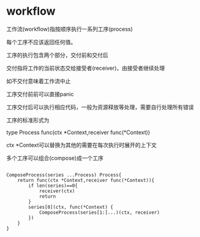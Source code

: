 # workflow

工作流(workflow)指按顺序执行一系列工序(process)

每个工序不应该返回任何值。

工序的执行包含两个部分，交付前和交付后

交付指将工作的当前状态交给接受者(receiver)，由接受者继续处理

如不交付意味着工作流中止

工序交付前前可以直接panic

工序交付后可以执行相应代码，一般为资源释放等处理，需要自行处理所有错误



工序的标准形式为


type Process func(ctx *Context,receiver func(*Context))


ctx *Context可以替换为其他的需要在每次执行时展开的上下文

多个工序可以组合(compose)成一个工序

```

ComposeProcess(series ...Process) Process{
    return func(ctx *Context,receiver func(*Context)){
        if len(series)==0{
            receiver(ctx)
            return
        }
        series[0](ctx, func(*Context) {
			ComposeProcess(series[1:]...)(ctx, receiver)
		})
    }
}   

```

